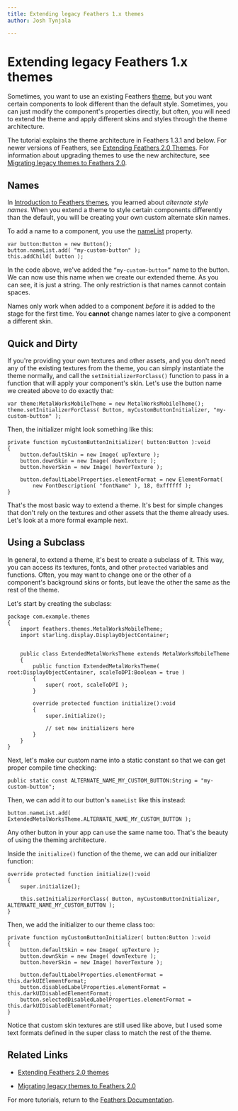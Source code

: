 ```yaml
---
title: Extending legacy Feathers 1.x themes  
author: Josh Tynjala

---
```

# Extending legacy Feathers 1.x themes

Sometimes, you want to use an existing Feathers [theme](themes.html), but you want certain components to look different than the default style. Sometimes, you can just modify the component's properties directly, but often, you will need to extend the theme and apply different skins and styles through the theme architecture.

The tutorial explains the theme architecture in Feathers 1.3.1 and below. For newer versions of Feathers, see [Extending Feathers 2.0 Themes](extending-themes.html). For information about upgrading themes to use the new architecture, see [Migrating legacy themes to Feathers 2.0](migrating-themes.html).

## Names

In [Introduction to Feathers themes](themes.html), you learned about *alternate style names*. When you extend a theme to style certain components differently than the default, you will be creating your own custom alternate skin names.

To add a name to a component, you use the [nameList](http://feathersui.com/documentation/feathers/core/FeathersControl.html#nameList) property.

``` code
var button:Button = new Button();
button.nameList.add( "my-custom-button" );
this.addChild( button );
```

In the code above, we've added the `“my-custom-button”` name to the button. We can now use this name when we create our extended theme. As you can see, it is just a string. The only restriction is that names cannot contain spaces.

Names only work when added to a component *before* it is added to the stage for the first time. You **cannot** change names later to give a component a different skin.

## Quick and Dirty

If you're providing your own textures and other assets, and you don't need any of the existing textures from the theme, you can simply instantiate the theme normally, and call the `setInitializerForClass()` function to pass in a function that will apply your component's skin. Let's use the button name we created above to do exactly that:

``` code
var theme:MetalWorksMobileTheme = new MetalWorksMobileTheme();
theme.setInitializerForClass( Button, myCustomButtonInitializer, "my-custom-button" );
```

Then, the initializer might look something like this:

``` code
private function myCustomButtonInitializer( button:Button ):void
{
    button.defaultSkin = new Image( upTexture );
    button.downSkin = new Image( downTexture );
    button.hoverSkin = new Image( hoverTexture );
 
    button.defaultLabelProperties.elementFormat = new ElementFormat(
        new FontDescription( "fontName" ), 18, 0xffffff );
}
```

That's the most basic way to extend a theme. It's best for simple changes that don't rely on the textures and other assets that the theme already uses. Let's look at a more formal example next.

## Using a Subclass

In general, to extend a theme, it's best to create a subclass of it. This way, you can access its textures, fonts, and other `protected` variables and functions. Often, you may want to change one or the other of a component's background skins or fonts, but leave the other the same as the rest of the theme.

Let's start by creating the subclass:

``` code
package com.example.themes
{
    import feathers.themes.MetalWorksMobileTheme;
    import starling.display.DisplayObjectContainer;
 
 
    public class ExtendedMetalWorksTheme extends MetalWorksMobileTheme
    {
        public function ExtendedMetalWorksTheme( root:DisplayObjectContainer, scaleToDPI:Boolean = true )
        {
            super( root, scaleToDPI );
        }
 
        override protected function initialize():void
        {
            super.initialize();
 
            // set new initializers here
        }
    }
}
```

Next, let's make our custom name into a static constant so that we can get proper compile time checking:

``` code
public static const ALTERNATE_NAME_MY_CUSTOM_BUTTON:String = "my-custom-button";
```

Then, we can add it to our button's `nameList` like this instead:

``` code
button.nameList.add( ExtendedMetalWorksTheme.ALTERNATE_NAME_MY_CUSTOM_BUTTON );
```

Any other button in your app can use the same name too. That's the beauty of using the theming architecture.

Inside the `initialize()` function of the theme, we can add our initializer function:

``` code
override protected function initialize():void
{
    super.initialize();
 
    this.setInitializerForClass( Button, myCustomButtonInitializer, ALTERNATE_NAME_MY_CUSTOM_BUTTON );
}
```

Then, we add the initializer to our theme class too:

``` code
private function myCustomButtonInitializer( button:Button ):void
{
    button.defaultSkin = new Image( upTexture );
    button.downSkin = new Image( downTexture );
    button.hoverSkin = new Image( hoverTexture );
 
    button.defaultLabelProperties.elementFormat = this.darkUIElementFormat;
    button.disabledLabelProperties.elementFormat = this.darkUIDisabledElementFormat;
    button.selectedDisabledLabelProperties.elementFormat = this.darkUIDisabledElementFormat;
}
```

Notice that custom skin textures are still used like above, but I used some text formats defined in the super class to match the rest of the theme.

## Related Links

-   [Extending Feathers 2.0 themes](extending-themes.html)

-   [Migrating legacy themes to Feathers 2.0](migrating-themes.html)

For more tutorials, return to the [Feathers Documentation](index.html).


